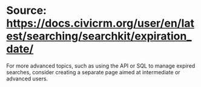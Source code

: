 # Source: https://docs.civicrm.org/user/en/latest/searching/searchkit/expiration_date/

For more advanced topics, such as using the API or SQL to manage expired searches, consider creating a separate page aimed at intermediate or advanced users.